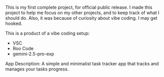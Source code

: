 This is my first complete project, for official public release. I made this project to help me focus on my other projects, and to keep track of what I should do. Also, it was because of curiosity about vibe coding. I may get hooked.

This is a product of a vibe coding setup:
- VSC
- Roo Code
- gemini-2.5-pro-exp

App Description:
A simple and minimalist task tracker app that tracks and manages your tasks progress.
